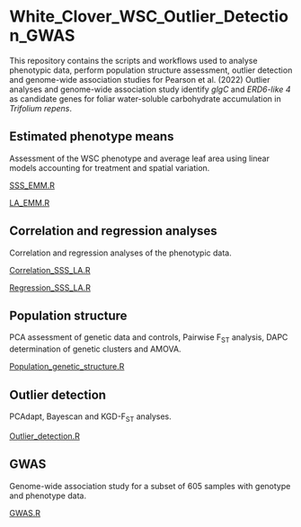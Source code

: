 # White_Clover_WSC_Outlier_Detection_GWAS

This repository contains the scripts and workflows used to analyse phenotypic data, perform population structure assessment, 
outlier detection and genome-wide association studies for Pearson et al. (2022) Outlier analyses and genome-wide association study identify 
*glgC* and *ERD6-like 4* as candidate genes for foliar water-soluble carbohydrate accumulation in *Trifolium repens*.


## Estimated phenotype means

Assessment of the WSC phenotype and average leaf area using linear models accounting for treatment and spatial variation.

[SSS_EMM.R](https://github.com/SofiePearson/White_Clover_WSC_Outlier_Detection_GWAS/blob/main/CODE/SSS_EMM.R)

[LA_EMM.R](https://github.com/SofiePearson/White_Clover_WSC_Outlier_Detection_GWAS/blob/main/CODE/LA_EMM.R)


## Correlation and regression analyses

Correlation and regression analyses of the phenotypic data.

[Correlation_SSS_LA.R](https://github.com/SofiePearson/White_Clover_WSC_Outlier_Detection_GWAS/blob/main/CODE/Correlation_SSS_LA.R)

[Regression_SSS_LA.R](https://github.com/SofiePearson/White_Clover_WSC_Outlier_Detection_GWAS/blob/main/CODE/Regression_SSS_LA.R)


## Population structure

PCA assessment of genetic data and controls, Pairwise F<sub>ST</sub> analysis, DAPC determination of genetic clusters and AMOVA.

[Population_genetic_structure.R](https://github.com/SofiePearson/White_Clover_WSC_Outlier_Detection_GWAS/blob/main/CODE/Population_genetic_structure.R)


## Outlier detection

PCAdapt, Bayescan and KGD-F<sub>ST</sub> analyses.

[Outlier_detection.R](https://github.com/SofiePearson/White_Clover_WSC_Outlier_Detection_GWAS/blob/main/CODE/Outlier_detection.R)


## GWAS

Genome-wide association study for a subset of 605 samples with genotype and phenotype data.

[GWAS.R](https://github.com/SofiePearson/White_Clover_WSC_Outlier_Detection_GWAS/blob/main/CODE/GWAS.R)
